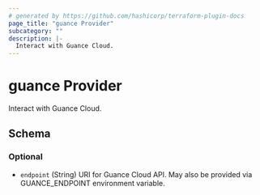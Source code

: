 ```yaml
---
# generated by https://github.com/hashicorp/terraform-plugin-docs
page_title: "guance Provider"
subcategory: ""
description: |-
  Interact with Guance Cloud.
---
```


# guance Provider

Interact with Guance Cloud.



<!-- schema generated by tfplugindocs -->
## Schema

### Optional

- `endpoint` (String) URI for Guance Cloud API. May also be provided via GUANCE_ENDPOINT environment variable.
